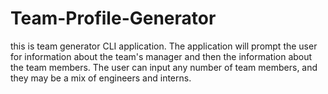 # Team-Profile-Generator
this is team generator CLI application. The application will prompt the user for information about the team's manager and then the information about the team members. The user can input any number of team members, and they may be a mix of engineers and interns.
